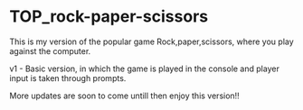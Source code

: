 # TOP_rock-paper-scissors

This is my version of the popular game Rock,paper,scissors, where you play against the computer.

v1 - Basic version, in which the game is played in the console and player input is taken through prompts.

More updates are soon to come untill then enjoy this version!!
